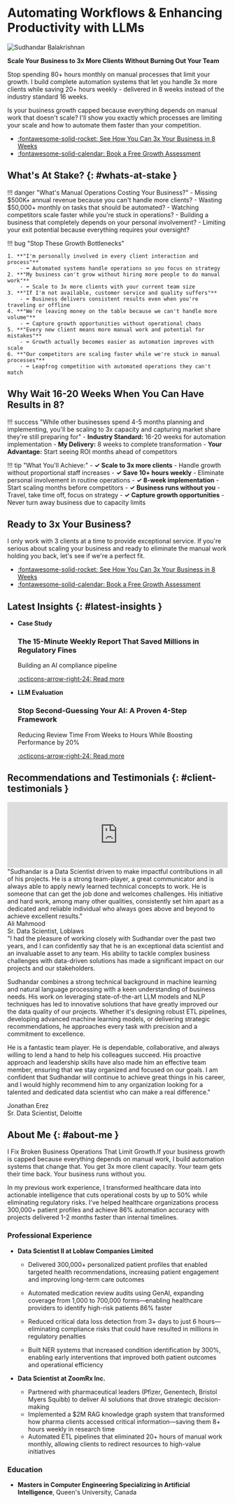 # Automating Workflows & Enhancing Productivity with LLMs

<div class="profile-section" markdown>
<img src="assets/profile.jpg" alt="Sudhandar Balakrishnan" class="profile-photo">
<div class="profile-content" markdown>

**Scale Your Business to 3x More Clients Without Burning Out Your Team**

Stop spending 80+ hours monthly on manual processes that limit your growth. I build complete automation systems that let you handle 3x more clients while saving 20+ hours weekly - delivered in 8 weeks instead of the industry standard 16 weeks.

Is your business growth capped because everything depends on manual work that doesn't scale?
I'll show you exactly which processes are limiting your scale and how to automate them faster than your competition.

</div>
</div>

<div class="grid cards" markdown>

- [:fontawesome-solid-rocket: See How You Can 3x Your Business in 8 Weeks](consulting.md)
- [:fontawesome-solid-calendar: Book a Free Growth Assessment](https://cal.com/sudhandar/discoverycall)

</div>

## What's At Stake? {: #whats-at-stake }

<div class="custom-section" id="what-is-at-stake-section" markdown="1">

!!! danger "What's Manual Operations Costing Your Business?"
    - Missing $500K+ annual revenue because you can't handle more clients?
    - Wasting $50,000+ monthly on tasks that should be automated?
    - Watching competitors scale faster while you're stuck in operations?
    - Building a business that completely depends on your personal involvement?
    - Limiting your exit potential because everything requires your oversight?
</div>

<div class="custom-section" id="growth-bottlenecks-section" markdown="1">

!!! bug "Stop These Growth Bottlenecks"

    1. **"I'm personally involved in every client interaction and process"** 
        - ➡️ Automated systems handle operations so you focus on strategy
    2. **"My business can't grow without hiring more people to do manual work"** 
        - ➡️ Scale to 3x more clients with your current team size
    3. **"If I'm not available, customer service and quality suffers"** 
        - ➡️ Business delivers consistent results even when you're traveling or offline
    4. **"We're leaving money on the table because we can't handle more volume"** 
        - ➡️ Capture growth opportunities without operational chaos
    5. **"Every new client means more manual work and potential for mistakes"** 
        - ➡️ Growth actually becomes easier as automation improves with scale
    6. **"Our competitors are scaling faster while we're stuck in manual processes"** 
        - ➡️ Leapfrog competition with automated operations they can't match
</div>

## Why Wait 16-20 Weeks When You Can Have Results in 8?

<div class="custom-section" id="why-wait-section" markdown="1">

!!! success "While other businesses spend 4-5 months planning and implementing, you'll be scaling to 3x capacity and capturing market share they're still preparing for"
    - **Industry Standard:** 16-20 weeks for automation implementation
    - **My Delivery:** 8 weeks to complete transformation
    - **Your Advantage:** Start seeing ROI months ahead of competitors

</div>

<div class="custom-section" id="what-you-will-achieve-section" markdown="1">

!!! tip "What You'll Achieve:"
    - **✓ Scale to 3x more clients** - Handle growth without proportional staff increases
    - **✓ Save 10+ hours weekly** - Eliminate personal involvement in routine operations
    - **✓ 8-week implementation** - Start scaling months before competitors
    - **✓ Business runs without you** - Travel, take time off, focus on strategy
    - **✓ Capture growth opportunities** - Never turn away business due to capacity limits
</div>

## Ready to 3x Your Business?

I only work with 3 clients at a time to provide exceptional service. If you're serious about scaling your business and ready to eliminate the manual work holding you back, let's see if we're a perfect fit.

<div class="grid cards" markdown>

- [:fontawesome-solid-rocket: See How You Can 3x Your Business in 8 Weeks](consulting.md)
- [:fontawesome-solid-calendar: Book a Free Growth Assessment](https://cal.com/sudhandar/discoverycall)


</div>


## Latest Insights {: #latest-insights }

<div class="grid cards" markdown>

- **Case Study**
    
    ### The 15-Minute Weekly Report That Saved Millions in Regulatory Fines
    
    Building an AI compliance pipeline
    
    [:octicons-arrow-right-24: Read more](blog/compliance-pipeline-blog-markdown.md)

- **LLM Evaluation**
    
    ### Stop Second-Guessing Your AI: A Proven 4-Step Framework
    
    Reducing Review Time From Weeks to Hours While Boosting Performance by 20%
    
    [:octicons-arrow-right-24: Read more](blog/llm-eval-blog.md)

</div>

## Recommendations and Testimonials {: #client-testimonials }

<script type="text/javascript" src="https://testimonial.to/js/iframeResizer.min.js"></script>
<iframe id="testimonialto-embed-text--ONt8gzMLoq_4q6iicRW" src="https://embed-v2.testimonial.to/text/-ONt8gzMLoq_4q6iicRW" frameborder="0" scrolling="no" width="100%"></iframe>
<script type="text/javascript">iFrameResize({log: false, checkOrigin: false}, "#testimonialto-embed-text--ONt8gzMLoq_4q6iicRW");</script>

<div class="testimonial" markdown>
"Sudhandar is a Data Scientist driven to make impactful contributions in all of his projects. He is a strong team-player, a great communicator and is always able to apply newly learned technical concepts to work. He is someone that can get the job done and welcomes challenges. His initiative and hard work, among many other qualities, consistently set him apart as a dedicated and reliable individual who always goes above and beyond to achieve excellent results."

<div class="testimonial-author">Ali Mahmood</div>
<div class="testimonial-company">Sr. Data Scientist, Loblaws</div>
</div>

<div class="testimonial" markdown>
"I had the pleasure of working closely with Sudhandar over the past two years, and I can confidently say that he is an exceptional data scientist and an invaluable asset to any team. His ability to tackle complex business challenges with data-driven solutions has made a significant impact on our projects and our stakeholders.

Sudhandar combines a strong technical background in machine learning and natural language processing with a keen understanding of business needs. His work on leveraging state-of-the-art LLM models and NLP techniques has led to innovative solutions that have greatly improved our the data quality of our projects. Whether it's designing robust ETL pipelines, developing advanced machine learning models, or delivering strategic recommendations, he approaches every task with precision and a commitment to excellence.

He is a fantastic team player. He is dependable, collaborative, and always willing to lend a hand to help his colleagues succeed. His proactive approach and leadership skills have also made him an effective team member, ensuring that we stay organized and focused on our goals. I am confident that Sudhandar will continue to achieve great things in his career, and I would highly recommend him to any organization looking for a talented and dedicated data scientist who can make a real difference."

<div class="testimonial-author">Jonathan Erez</div>
<div class="testimonial-company">Sr. Data Scientist, Deloitte</div>
</div>



## About Me {: #about-me }

I Fix Broken Business Operations That Limit Growth.If your business growth is capped because everything depends on manual work, I build automation systems that change that. You get 3x more client capacity. Your team gets their time back. Your business runs without you.

In my previous work experience, I transformed healthcare data into actionable intelligence that cuts operational costs by up to 50% while eliminating regulatory risks. I've helped healthcare organizations process 300,000+ patient profiles and achieve 86% automation accuracy with projects delivered 1-2 months faster than internal timelines.

### Professional Experience

- **Data Scientist II at Loblaw Companies Limited**
    - Delivered 300,000+ personalized patient profiles that enabled targeted health recommendations, increasing patient engagement and improving long-term care outcomes
   
    - Automated medication review audits using GenAI, expanding coverage from 1,000 to 700,000 forms—enabling healthcare providers to identify high-risk patients 86% faster
   
    - Reduced critical data loss detection from 3+ days to just 6 hours—eliminating compliance risks that could have resulted in millions in regulatory penalties
   
    - Built NER systems that increased condition identification by 300%, enabling early interventions that improved both patient outcomes and operational efficiency


- **Data Scientist at ZoomRx Inc.**
    - Partnered with pharmaceutical leaders (Pfizer, Genentech, Bristol Myers Squibb) to deliver AI solutions that drove strategic decision-making
    - Implemented a $2M RAG knowledge graph system that transformed how pharma clients accessed critical information—saving them 8+ hours weekly in research time
    - Automated ETL pipelines that eliminated 20+ hours of manual work monthly, allowing clients to redirect resources to high-value initiatives
   

### Education

- **Masters in Computer Engineering Specializing in Artificial Intelligence**, Queen's University, Canada

